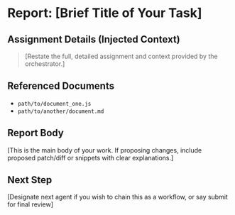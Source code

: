 # Report: [Brief Title of Your Task]

## Assignment Details (Injected Context)
> [Restate the full, detailed assignment and context provided by the orchestrator.]

## Referenced Documents
- `path/to/document_one.js`
- `path/to/another/document.md`

## Report Body
[This is the main body of your work. If proposing changes, include proposed patch/diff or snippets with clear explanations.]

<!-- CRITICAL MODIFICATION FOR CRITIC AGENTS: -->
<!-- If this agent is a Critic archetype, Section 3 MUST be an "Actionable Audit Report" containing:
     1) Summary of findings with unique IDs
     2) List of identified gaps/oversights/violations
     3) Alternative approaches/Best practice recommendations
     4) Numbered list of specific, actionable remediation steps
     5) File Reference and Line Numbers where applicable -->

## Next Step
[Designate next agent if you wish to chain this as a workflow, or say submit for final review]